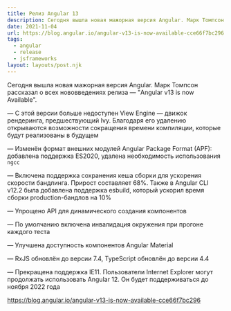 ```yaml
---
title: Релиз Angular 13
description: Сегодня вышла новая мажорная версия Angular. Марк Томпсон рассказал о всех нововведениях релиза
date: 2021-11-04
url: https://blog.angular.io/angular-v13-is-now-available-cce66f7bc296
tags:
  - angular 
  - release 
  - jsframeworks
layout: layouts/post.njk
---
```

Сегодня вышла новая мажорная версия Angular. Марк Томпсон рассказал о всех нововведениях релиза — "Angular v13 is now Available".

— С этой версии больше недоступен View Engine — движок рендеринга, предшествующий Ivy. Благодаря его удалению открываются возможности сокращения времени компиляции, которые будут реализованы в будущем

— Изменён формат внешних модулей Angular Package Format (APF): добавлена поддержка ES2020, удалена необходимость использования `ngcc`

— Включена поддержка сохранения кеша сборки для ускорения скорости бандлинга. Прирост составляет 68%. Также в Angular CLI v12.2 была добавлена поддержка esbuild, который ускорил время сборки production-бандлов на 10%

— Упрощено API для динамического создания компонентов

— По умолчанию включена инвалидация окружения при прогоне каждого теста

— Улучшена доступность компонентов Angular Material

— RxJS обновлён до версии 7.4, TypeScript обновлён до версии 4.4

— Прекращена поддержка IE11. Пользователи Internet Explorer могут продолжать использовать Angular 12. Он будет поддерживаться до ноября 2022 года

https://blog.angular.io/angular-v13-is-now-available-cce66f7bc296
